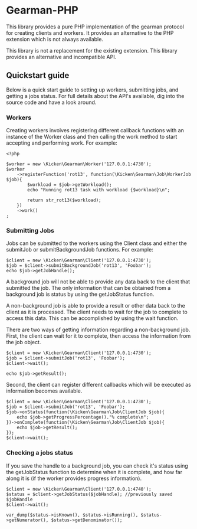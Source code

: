 # Gearman-PHP

This library provides a pure PHP implementation of the gearman protocol for creating clients and workers.  It provides an alternative to the PHP extension which is not always available.

This library is not a replacement for the existing extension.  This library provides an alternative and incompatible API.

## Quickstart guide

Below is a quick start guide to setting up workers, submitting jobs, and getting a jobs status.   For full details about the API's available, dig into the source code and have a look around.

### Workers

Creating workers involves registering different callback functions with an instance of the Worker class and then calling the work method to start accepting and performing work.  For example:

    <?php
    
    $worker = new \Kicken\Gearman\Worker('127.0.0.1:4730');
    $worker
        ->registerFunction('rot13', function(\Kicken\Gearman\Job\WorkerJob $job){
            $workload = $job->getWorkload();
            echo "Running rot13 task with workload {$workload}\n";
    
            return str_rot13($workload);
        })
        ->work()
    ;

### Submitting Jobs

Jobs can be submitted to the workers using the Client class and either the submitJob or submitBackgroundJob functions.  For example:

    
    $client = new \Kicken\Gearman\Client('127.0.0.1:4730');
    $job = $client->submitBackgroundJob('rot13', 'Foobar');
    echo $job->getJobHandle();

A background job will not be able to provide any data back to the client that submitted the job.  The only information that can be obtained from a background job is status by using the getJobStatus function.

A non-background job is able to provide a result or other data back to the client as it is processed.  The client needs to wait for the job to complete to access this data.  This can be accomplished by using the wait function.

There are two ways of getting information regarding a non-background job.  First, the client can wait for it to complete, then access the information from the job object.  

    $client = new \Kicken\Gearman\Client('127.0.0.1:4730');
    $job = $client->submitJob('rot13', 'Foobar');
    $client->wait();
    
    echo $job->getResult();


Second, the client can register different callbacks which will be executed as information becomes available.

    $client = new \Kicken\Gearman\Client('127.0.0.1:4730');
    $job = $client->submitJob('rot13', 'Foobar');
    $job->onStatus(function(\Kicken\Gearman\Job\ClientJob $job){
        echo $job->getProgressPercentage()."% complete\n";
    })->onComplete(function(\Kicken\Gearman\Job\ClientJob $job){
        echo $job->getResult();
    });
    $client->wait();

### Checking a jobs status

If you save the handle to a background job, you can check it's status using the getJobStatus function to determine when it is complete, and how far along it is (if the worker provides progress information).

    $client = new \Kicken\Gearman\Client('127.0.0.1:4740');
    $status = $client->getJobStatus($jobHandle); //previously saved $jobHandle
    $client->wait();
    
    var_dump($status->isKnown(), $status->isRunning(), $status->getNumerator(), $status->getDenominator());


